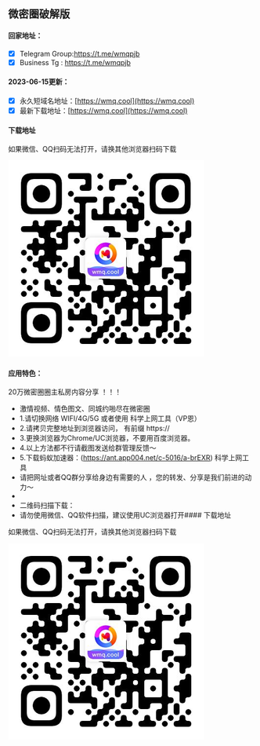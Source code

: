 ## 微密圈破解版

#### 回家地址：
- [x] Telegram Group:https://t.me/wmqpjb
- [x] Business Tg : https://t.me/wmqpjb
#### 2023-06-15更新：
- [x] 永久短域名地址：[https://wmq.cool](https://wmq.cool)
- [x] 最新下载地址：[https://wmq.cool](https://wmq.cool)
#### 下载地址

如果微信、QQ扫码无法打开，请换其他浏览器扫码下载

![微密圈破解版下载二维码](code.jpg)
#### 应用特色：
20万微密圈圈主私房内容分享 ！！！
- 激情视频、情色图文、同城约啪尽在微密圈
- 1.请切换网络 WIFI/4G/5G 或者使用 科学上网工具（VP恩）
- 2.请拷贝完整地址到浏览器访问， 有前缀 https://
- 3.更换浏览器为Chrome/UC浏览器，不要用百度浏览器。
- 4.以上方法都不行请截图发送给群管理反馈～
- 5.下载蚂蚁加速器：(https://ant.app004.net/c-5016/a-brEXR) 科学上网工具
- 请把网址或者QQ群分享给身边有需要的人 ，您的转发、分享是我们前进的动力～
- 
- 二维码扫描下载：
- 请勿使用微信、QQ软件扫描，建议使用UC浏览器打开#### 下载地址

如果微信、QQ扫码无法打开，请换其他浏览器扫码下载

![微密圈破解版下载二维码](code.jpg)
